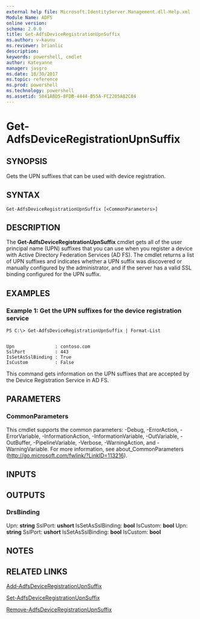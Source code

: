 ```yaml
---
external help file: Microsoft.IdentityServer.Management.dll-Help.xml
Module Name: ADFS
online version: 
schema: 2.0.0
title: Get-AdfsDeviceRegistrationUpnSuffix
ms.author: v-kaunu
ms.reviewer: brianlic
description: 
keywords: powershell, cmdlet
author: Kateyanne
manager: jasgro
ms.date: 10/30/2017
ms.topic: reference
ms.prod: powershell
ms.technology: powershell
ms.assetid: 5841ABD5-8FDB-4444-B55A-FC2205A82C84
---
```


# Get-AdfsDeviceRegistrationUpnSuffix

## SYNOPSIS
Gets the UPN suffixes that can be used with device registration.

## SYNTAX

```
Get-AdfsDeviceRegistrationUpnSuffix [<CommonParameters>]
```

## DESCRIPTION
The **Get-AdfsDeviceRegistrationUpnSuffix** cmdlet gets all of the user principal name (UPN) suffixes that you can use when you register a device with Active Directory Federation Services (AD FS).
The cmdlet returns a list of UPN suffixes and indicates whether a UPN suffix was discovered or manually configured by the administrator, and if the server has a valid SSL binding configured for the UPN suffix.

## EXAMPLES

### Example 1: Get the UPN suffixes for the device registration service
```
PS C:\> Get-AdfsDeviceRegistrationUpnSuffix | Format-List


Upn               : contoso.com
SslPort           : 443
IsSetAsSslBinding : True
IsCustom          : False
```

This command gets information on the UPN suffixes that are accepted by the Device Registration Service in AD FS.

## PARAMETERS

### CommonParameters
This cmdlet supports the common parameters: -Debug, -ErrorAction, -ErrorVariable, -InformationAction, -InformationVariable, -OutVariable, -OutBuffer, -PipelineVariable, -Verbose, -WarningAction, and -WarningVariable. For more information, see about_CommonParameters (http://go.microsoft.com/fwlink/?LinkID=113216).

## INPUTS

## OUTPUTS

### DrsBinding
Upn: **string**
SslPort: **ushort**
IsSetAsSslBinding: **bool**
IsCustom: **bool**
Upn: **string**
SslPort: **ushort**
IsSetAsSslBinding: **bool**
IsCustom: **bool**

## NOTES

## RELATED LINKS

[Add-AdfsDeviceRegistrationUpnSuffix](./Add-AdfsDeviceRegistrationUpnSuffix.md)

[Set-AdfsDeviceRegistrationUpnSuffix](./Set-AdfsDeviceRegistrationUpnSuffix.md)

[Remove-AdfsDeviceRegistrationUpnSuffix](./Remove-AdfsDeviceRegistrationUpnSuffix.md)

